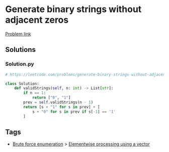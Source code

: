 # Generate binary strings without adjacent zeros

[Problem link](https://leetcode.com/problems/generate-binary-strings-without-adjacent-zeros/)

## Solutions


### Solution.py
```py
# https://leetcode.com/problems/generate-binary-strings-without-adjacent-zeros/

class Solution:
    def validStrings(self, n: int) -> List[str]:
        if n == 1:
            return ["0", "1"]
        prev = self.validStrings(n - 1)
        return [s + "1" for s in prev] + [
            s + "0" for s in prev if s[-1] == '1'
        ]
```
## Tags

* [Brute force enumeration](/README.md#Brute_force_enumeration) > [Elementwise processing using a vector](/README.md#Brute_force_enumeration-Elementwise_processing_using_a_vector)
